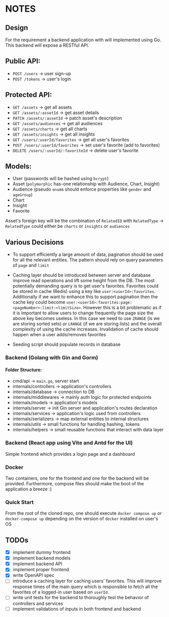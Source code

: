 # NOTES

## Design

For the requirement a backend application with will implemented using Go. This backend will expose a RESTful API.

## Public API:

- `POST /users` -> user sign-up
- `POST /tokens` -> user's login

## Protected API:

- `GET /assets` -> get all assets
- `GET /assets/:assetId` -> get asset details
- `PATCH /assets/:assetId` -> patch asset's description
- `GET /assets/audiences` -> get all audiences
- `GET /assets/charts` -> get all charts
- `GET /assets/insights` -> get all insights
- `GET /users/:userId/favorites` -> get all user's favorites
- `POST /users/:userId/favorites` -> set user's favorite (add to favorites)
- `DELETE /users/:userId/:favoriteId` -> delete user's favorite

## Models:

- User (passwords will be hashed using `bcrypt`)
- Asset (`polymorphic` has-one relationship with Audience, Chart, Insight)
- Audience (pseudo `enum`s should enforce properties like `gender` and `ageGroup`)
- Chart
- Insight
- Favorite

Asset's foreign key will be the combination of `RelatedID` with `RelatedType` -> `RelatedType` could either be `charts` or `insights` or `audiences`

## Various Decisions

- To support efficiently a large amount of data, pagination should be used for all the relevant entities. The pattern should rely on query parameters of `page` and `limit`

- Caching layer should be introduced between server and database improve read operations and lift some height from the DB. The most potentially demanding query is to get user's favorites. Favorites could be stored in cache (Redis) using a key like `user:<userId>:favorites`.  
  Additionally if we want to enhance this to support pagination then the cache key could become `user:<userId>:favorites:page:<pageNumber>:limit:<limitSize>`. However this is a bit problematic as if it is important to allow users to change frequently the page size the above key becomes useless. In this case we need to use `ZRANGE` (is we are storing sorted sets) or `LRANGE` (if we are storing lists) and the overall complexity of using the cache increases.
  Invalidation of cache should happen when a user adds/removes favorites

* Seeding script should populate records in database

### Backend (Golang with Gin and Gorm)

#### Folder Structure:

- cmd/api -> `main.go`, server start
- internals/controllers -> application's controllers
- internals/database -> connection to DB
- internals/middlewares -> mainly auth logic for protected endpoints
- internals/models -> application's models
- internals/server -> init Gin server and application's routes declaration
- internals/services -> application's logic used from controllers
- internals/serializers -> map external entities to internal structures
- internals/utils -> small functions for handling hashing, tokens
- internals/helpers -> small reusable functions that interact with data layer

### Backend (React app using Vite and Antd for the UI)

Simple frontend which provides a login page and a dashboard

### Docker

Two containers, one for the frontend and one for the backend will be provided. Furthermore, compose files should make the boot of the application a breeze :)

### Quick Start

From the root of the cloned repo, one should execute
`docker compose up` or `docker-compose up` depending on the version of `docker` installed on user's OS

## TODOs

- [x] implement dummy frontend
- [x] implement backend models
- [x] implement backend API
- [x] implement proper frontend
- [x] write OpenAPI spec
- [ ] introduce a caching layer for caching users' favorites. This will improve response times of the main query which is responsible to fetch all the favorites of a logged-in user based on `userId`.
- [ ] write unit tests for the backend to thoroughly test the behavior of controllers and services
- [ ] implement validations of inputs in both frontend and backend
